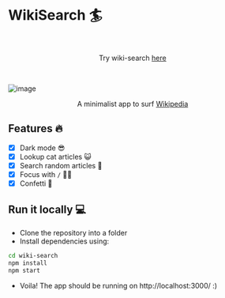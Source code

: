 # WikiSearch 🏄
<br />

<p align="center">
Try wiki-search <a href="https://wiki-search-prod.vercel.app">here</a>
</p>

<br />

![image](https://user-images.githubusercontent.com/72020411/201467567-cbefe449-012e-4a67-a02c-6537e334b1bb.png)

<p align="center">A minimalist app to surf <a href="https://wikipedia.org/">Wikipedia</a></p>

## Features 🔥
- [x] Dark mode 😎
- [x] Lookup cat articles 😺
- [x] Search random articles 🎲
- [x] Focus with `/` 🧑‍💻
- [x] Confetti 🎊

## Run it locally 💻
- Clone the repository into a folder
- Install dependencies using:
```bash
cd wiki-search
npm install
npm start
```
- Voila! The app should be running on http://localhost:3000/ :)
